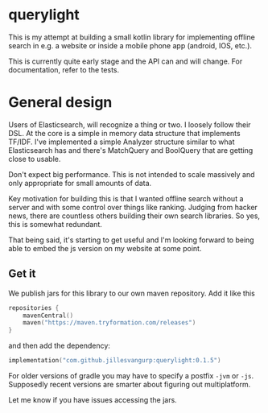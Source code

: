 # querylight

This is my attempt at building a small kotlin library for implementing offline search in e.g. a website or inside a
mobile phone app (android, IOS, etc.).

This is currently quite early stage and the API can and will change. For documentation, refer to the tests.

# General design

Users of Elasticsearch, will recognize a thing or two. I loosely follow their DSL. At the core is a simple in memory data structure that implements TF/IDF. I've implemented a simple Analyzer structure similar to what Elasticsearch has and there's MatchQuery and BoolQuery that are getting close to usable.

Don't expect big performance. This is not intended to scale massively and only appropriate for small amounts of data.

Key motivation for building this is that I wanted offline search without a server and with some control over things like ranking. Judging from hacker news, there are countless others building their own search libraries. So yes, this is somewhat redundant.

That being said, it's starting to get useful and I'm looking forward to being able to embed the js version on my 
website at some point. 

## Get it 

We publish jars for this library to our own maven repository. Add it like this

```kotlin
repositories {
    mavenCentral()
    maven("https://maven.tryformation.com/releases")
}
```

and then add the dependency:

```kotlin
implementation("com.github.jillesvangurp:querylight:0.1.5")
```

For older versions of gradle you may have to specify a postfix `-jvm` or `-js`. Supposedly recent versions are smarter about figuring out multiplatform.

Let me know if you have issues accessing the jars.
